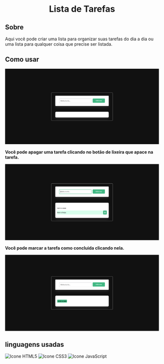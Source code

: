 <div>
  <h1 style="font-weight: bold; text-align: center;">
    Lista de Tarefas
  </h1>
  <h2 style="font-weight: bold;">
    Sobre
  </h2>
  <p>
    Aqui você pode criar uma lista para organizar suas tarefas do dia a dia ou uma lista para qualquer coisa que precise ser listada.
  </p>

  <h2 style="font-weight: bold;">
    Como usar
  </h2>
  <div>
    <img src="./img/ilustracao1.png">
    <p style="font-weight: bold;">
      Você pode apagar uma tarefa clicando no botão de lixeira que apace na tarefa.
    </p>
    <img src="./img/ilustracao2.png">
    <p style="font-weight: bold;">
      Você pode marcar a tarefa como concluida clicando nela.
    </p>
    <img src="./img/ilustracao3.png">
  </div>

  <h2 style="font-weight: bold;">
    linguagens usadas
  </h2>
  
  <div style="display: inline_block">
  <img alt="Icone HTML5" src="https://img.shields.io/badge/HTML5-E34F26?style=for-the-badge&logo=html5&logoColor=white">
  <img alt="Icone CSS3" src="https://img.shields.io/badge/CSS3-1572B6?style=for-the-badge&logo=css3&logoColor=white">
  <img alt="Icone JavaScript" src="https://img.shields.io/badge/JavaScript-F7DF1E?style=for-the-badge&logo=javascript&logoColor=black">
</div>
</div>
